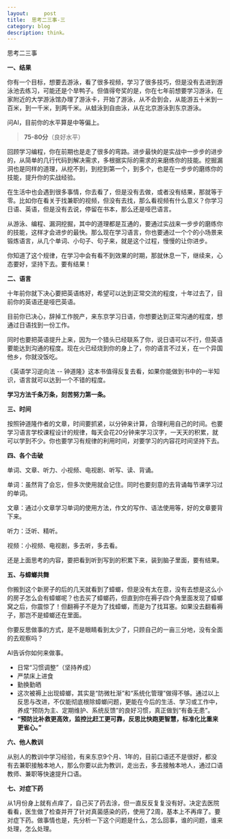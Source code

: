 ```yaml
---
layout:     post
title:  思考二三事-三      
category: blog
description: think。
---
```

思考二三事

**一、结果**

你有一个目标，想要去游泳，看了很多视频，学习了很多技巧，但是没有去进到游泳池去练习，可能还是个旱鸭子。但值得夸奖的是，你在七年前想要学习游泳，在家附近的大学游泳馆办理了游泳卡，开始了游泳，从不会到会，从能游五十米到一百米，到一千米，到两千米。从蛙泳到自由泳，从在北京游泳到东京游泳。

问AI，目前你的水平算是中等偏上。

> **75-80分**（良好水平）

回顾学习编程，你在前期也是走了很多的弯路。进步最快的是实战中一步步的进步的，从简单的几行代码到解决需求，多根据实际的需求的来磨练你的技能。挖掘漏洞也是同样的道理，从挖不到，到挖到第一个，到多个，也是在一步步的磨练你的技能，提升你的实战经验。

在生活中也会遇到很多事情，你去看了，但是没有去做，或者没有结果，那就等于零。比如你在看关于找兼职的视频，但没有去找，那么看视频有什么意义？你学习日语、英语，但是没有去说，停留在书本，那么还是哑巴语言。

从游泳、编程、漏洞挖掘，其中的道理都是互通的，要通过实战来一步步的磨练你的技能，这样才会进步的最快。那么现在学习语言，你也要通过一个个的小场景来锻炼语言，从几个单词、小句子、句子来，就是这个过程，慢慢的让你进步。

你知道了这个规律，在学习中会有看不到效果的时期，那就休息一下，继续来，心态要好，坚持下去。要有结果！

**二、语言**

十年前你就下决心要把英语练好，希望可以达到正常交流的程度，十年过去了，目前你的英语还是哑巴英语。

目前你已决心，辞掉工作脱产，来东京学习日语，你想要达到正常沟通的程度，想通过日语找到一份工作。

同时也要把英语提升上来，因为一个猎头已经联系了你，说日语可以不行，但英语要能达到沟通的程度。现在火已经烧到你的身上了，你的语言不过关，在一个异国他乡，你就没饭吃。

《英语学习逆向法 -- 钟道隆》这本书值得反复去看，如果你能做到书中的一半知识，语言就可以达到一个不错的程度。

**学习方法千条万条，刻苦努力第一条。**

**三、时间**

按照钟道隆作者的文章，时间要抓紧，以分钟来计算，合理利用自己的时间。也要学习语言学校课程设计的规律，每天会花20分钟来学习汉字，一天天的积累，就可以学到不少。你也要学习有规律的利用时间，对要学习的内容花时间坚持下去。

**四、各个击破**

单词、文章、听力、小视频、电视剧、听写、读、背诵。

单词：虽然背了会忘，但多次使用就会记住。同时也要刻意的去背诵每节课学习过的单词。

文章：通过小文章学习单词的使用方法，作文的写作、语法使用等，好的文章要背下来。

听力：泛听、精听。

视频：小视频、电视剧，多去听，多去看。

还是上面思考的内容，要把看到听到写到的积累下来，装到脑子里面，要有结果。

**五、与蟑螂共舞**

你搬到这个新房子的后的几天就看到了蟑螂，但是没有太在意，没有去想是这么小的房子怎么会有蟑螂呢？也去买了蟑螂药，但直到你在褥子四个角里面发现了蟑螂窝之后，你震惊了！但翻褥子不是为了找蟑螂，而是为了找耳塞。如果没去翻看褥子，那岂不是蟑螂还在里面。

你要反思做事的方式，是不是眼睛看到太少了，只顾自己的一亩三分地，没有全面的去观察吗？

AI告诉你如何来做事。

- 日常“习惯调整”（坚持养成）
- 严禁床上进食
- 勤换勤晒
- 这次被褥上出现蟑螂，其实是“防微杜渐”和“系统化管理”做得不够。通过以上反思与改进，不仅能彻底根除蟑螂问题，更能在今后的生活、学习或工作中，养成“预防为主、定期维护、系统反馈”的良好习惯，真正做到“有备无患”。
- **“预防比补救更高效，监控比赶工更可靠，反思比快跑更智慧，标准化比重来更省心。”**

**六、他人教训**

从别人的教训中学习经验，有来东京9个月、1年的，目前口语还不是很好，都没有去兼职接触本地人，那么你要以此为教训，走出去，多去接触本地人，通过口语教师、兼职等快速提升口语。

**七、对症下药**

从1月份身上就有点痒了，自己买了药去涂，但一直反反复复没有好。决定去医院看看，医生做了检查并开了针对真菌感染的药，使用了2周，基本上不再痒了。要对症下药。做事情也是，先分析一下这个问题是什么，怎么回事，谁的问题，谁来处理，怎么处理。

